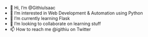 - 👋 Hi, I’m @GithiuIsaac
- 👀 I’m interested in Web Development & Automation using Python
- 🌱 I’m currently learning Flask
- 💞️ I’m looking to collaborate on learning stuff
- 📫 How to reach me @igithiu on Twitter

<!---
GithiuIsaac/GithiuIsaac is a ✨ special ✨ repository because its `README.md` (this file) appears on your GitHub profile.
You can click the Preview link to take a look at your changes.
--->
